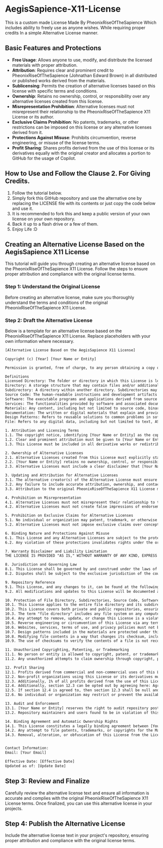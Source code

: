 # AegisSapience-X11-License
This is a custom made License Made By PheonixRiseOfTheSapience Which includes ability to freely use as anyone wishes. While requiring proper credits In a simple Alternative License manner.

## Basic Features and Protections

- **Free Usage**: Allows anyone to use, modify, and distribute the licensed materials with proper attribution.
- **Attribution**: Requires clear and prominent credit to PheonixRiseOfTheSapience (Johnathan Edward Brown) in all distributed or published works derived from the materials.
- **Sublicensing**: Permits the creation of alternative licenses based on this license with specific terms and conditions.
- **Ownership**: Retains no ownership, control, or responsibility over any alternative licenses created from this license.
- **Misrepresentation Prohibition**: Alternative licenses must not misrepresent their relationship to the PheonixRiseOfTheSapience X11 License or its author.
- **Exclusive Claims Prohibition**: No patents, trademarks, or other restrictions can be imposed on this license or any alternative licenses derived from it.
- **Protections Against Misuse**: Prohibits circumvention, reverse engineering, or misuse of the license terms.
- **Profit Sharing**: Shares profits derived from the use of this license or its derivatives equally with the original creator and allocates a portion to GitHub for the usage of Copilot.

## How to Use and Follow the Clause 2. For Giving Credits.
1. Follow the tutorial below.
2. Simply fork this GitHub repository and use the alternative one by replacing the LICENSE file with its contents or just copy the code below and use it.
3. It is recommended to fork this and keep a public version of your own license on your own repository.
4. Back it up to a flash drive or a few of them.
5. Enjoy Life :D

## Creating an Alternative License Based on the AegisSapience X11 License

This tutorial will guide you through creating an alternative license based on the PheonixRiseOfTheSapience X11 License. Follow the steps to ensure proper attribution and compliance with the original license terms.

### Step 1: Understand the Original License

Before creating an alternative license, make sure you thoroughly understand the terms and conditions of the original PheonixRiseOfTheSapience X11 License.

### Step 2: Draft the Alternative License

Below is a template for an alternative license based on the PheonixRiseOfTheSapience X11 License. Replace placeholders with your own information where necessary.

```txt
[Alternative License Based on the AegisSapience X11 License]

Copyright (c) [Year] [Your Name or Entity]

Permission is granted, free of charge, to any person obtaining a copy of this license and associated documentation files (the "License") to use, modify, and distribute this License or derivatives thereof, subject to the following conditions:

Definitions
Licensed Directory: The folder or directory in which this License is located, including all files, folders, and subdirectories within it.
Directory: A storage structure that may contain files and/or additional directories (subdirectories).
Subdirectory: A directory within another directory. Subdirectories may contain additional files, folders, and subdirectories.
Source Code: The human-readable instructions and development artifacts used to create software.
Software: The executable programs and applications derived from source code.
Services: The functionalities provided by software and associated documentation, including but not limited to web services, APIs, and cloud-based solutions.
Materials: Any content, including but not limited to source code, binaries, documentation, and related assets.
Documentation: The written or digital materials that explain and provide instructions for the use of the software and services.
Design Patterns: Refers to reusable solutions to common problems in software design, including but not limited to Singleton, Factory Method, Observer, and Strategy patterns along with Design Patterns in general as a whole collective of types of categories defined as a Design Pattern or considered by legal english definition of a "Design Pattern".
File: Refers to any digital data, including but not limited to text, ASCII characters, numbers, binary data, images, videos, and any other form of digital content stored in any format within a computer operating system. This includes the entire contents of said file and any metadata, attributes, and properties associated with it.

1. Attribution and Licensing Terms
1.1. The copyright notice, identifying [Your Name or Entity] as the copyright holder, and this permission notice must be included in all copies or substantial portions of the Materials.
1.2. Clear and prominent attribution must be given to [Your Name or Entity] in all distributed or published works derived from the Materials, including visible credit in documentation, user interfaces, instructional materials, and publicly visible outputs.
1.3. This License must be included in all derivative works or redistributed versions of the Materials, ensuring the terms remain binding.

2. Ownership of Alternative Licenses
2.1. Alternative Licenses created from this License must explicitly state the ownership of the alternative version, identifying the alternative creator(s) or entity/entities as the owner(s).
2.2. [Your Name or Entity] retains no ownership, control, or responsibility over any Alternative Licenses.
2.3. Alternative Licenses must include a clear disclaimer that [Your Name or Entity] is not the owner or legal representative of the Alternative License.

3. Updating and Attribution for Alternative Licenses
3.1. The alternative creator(s) of the Alternative License must ensure that all relevant contact and attribution information is accurate and properly updated in the License text.
3.2. Any failure to include accurate attribution, ownership, and contact details may invalidate the legality of the Alternative License.
3.3. Attribution to the original PheonixRiseOfTheSapience X11 License must be preserved, but ownership credit for the alternative version must not imply ownership or endorsement by [Your Name or Entity].

4. Prohibition on Misrepresentation
4.1. Alternative Licenses must not misrepresent their relationship to the PheonixRiseOfTheSapience X11 License or its author.
4.2. Alternative Licenses must not create false impressions of endorsement, shared ownership, or legal connection with [Your Name or Entity].

5. Prohibition on Exclusive Claims for Alternative Licenses
5.1. No individual or organization may patent, trademark, or otherwise restrict the use of this License or any Alternative Licenses derived from it.
5.2. Alternative Licenses must not impose exclusive claims over concepts, terms, or conditions present in this License.

6. Binding Nature and Protections Against Misuse
6.1. This License and any Alternative Licenses are subject to the protections outlined in Sections 4, 5, and 6 regarding circumvention, reverse engineering, or misuse.
6.2. Any violation of these protections invalidates rights under the original PheonixRiseOfTheSapience X11 License and any Alternative Licenses derived from it.

7. Warranty Disclaimer and Liability Limitation
THE LICENSE IS PROVIDED "AS IS," WITHOUT WARRANTY OF ANY KIND, EXPRESS OR IMPLIED, INCLUDING BUT NOT LIMITED TO THE WARRANTIES OF MERCHANTABILITY, FITNESS FOR A PARTICULAR PURPOSE, AND NONINFRINGEMENT.

8. Jurisdiction and Governing Law
8.1. This License shall be governed by and construed under the laws of [Your Jurisdiction].
8.2. Disputes shall be subject to the exclusive jurisdiction of the courts of [Your Jurisdiction].

9. Repository Reference
9.1. This License, and any changes to it, can be found at the following repository: [Your Repository URL].
9.2. All modifications and updates to this License will be documented and published in the repository mentioned above.

10. Protection of File Directory, Subdirectories, Source Code, Software, Services, Materials, Documentation, and Design Patterns
10.1. This License applies to the entire file directory and its subdirectories, including all files and folders within the repository.
10.2. This License covers both private and public repositories, ensuring that the terms apply regardless of the repository's visibility.
10.3. The term "file directory" includes any file system on any computer machine.
10.4. Any attempt to remove, update, or change this License is a violation of the License itself.
10.5. Reverse engineering or circumvention of this License via any terms of use, privacy policy, license, websites, or services is strictly prohibited.
10.6. Websites, services, terms of use, and privacy policies must not be used to circumvent, reverse engineer, or otherwise violate this License.
10.7. Design patterns included in the materials are protected under this License and must not be used to claim exclusive rights.
10.8. Modifying file contents in a way that changes its checksum, including but not limited to adding null characters, will be considered an attempt to circumvent the License and is strictly prohibited.
10.9. The use of checksums to verify the contents of a file is not recognized as valid under this License due to the potential for circumvention by modifying file contents with a simple injected null value to change checksums.

11. Unauthorized Copyrighting, Patenting, or Trademarking
11.1. No person or entity is allowed to copyright, patent, or trademark this License or any derivative works thereof without explicit written consent from [Your Name or Entity].
11.2. Any unauthorized attempts to claim ownership through copyright, patents, or trademarks will render this License null and void for the offending party.

12. Profit Sharing
12.1. Profits derived from commercial and non-commercial uses of this License or its derivatives must be shared equally (50%) with the original creator, [Your Name or Entity].
12.2. Non-profit organizations using this License or its derivatives must allocate 5% of any profits made to [Your Name or Entity].
12.3. Additionally, 1% of all profits derived from the use of this License, its derivatives, or associated services must be allocated to GitHub for the usage of Copilot.
12.4. Additionally, section 12.3 can be opted out by agreeing here: Agree
12.5. If section 12.4 is agreed to, then section 12.3 shall be null and void for this License.
12.6. No individual or organization may restrict or prevent the availability of this License for the purpose of profit sharing. Doing so will be considered a violation of this agreement.

13. Audit and Enforcement
13.1. [Your Name or Entity] reserves the right to audit repository postings and commercial activities to verify compliance with this License. Non-compliance may result in immediate revocation of License rights and/or legal action.
13.2. Repository maintainers and users found to be in violation of this License will be held liable under intellectual property laws.

14. Binding Agreement and Automatic Ownership Rights
14.1. This License constitutes a legally binding agreement between [Your Name or Entity] and the Licensee.
14.2. Any attempt to file patents, trademarks, or copyrights for the Materials or derivatives without complying with this License will automatically result in the Licensor being granted 100% ownership of the rights.
14.3. Removal, alteration, or obfuscation of this License from the Licensed Directory constitutes a direct violation of the License.


Contact Information:
Email: [Your Email]

Effective Date: [Effective Date]
Updated as of: [Update Date]
```
## Step 3: Review and Finalize
Carefully review the alternative license text and ensure all information is accurate and complies with the original PheonixRiseOfTheSapience X11 License terms. Once finalized, you can use this alternative license in your projects.

## Step 4: Publish the Alternative License
Include the alternative license text in your project's repository, ensuring proper attribution and compliance with the original license terms.
